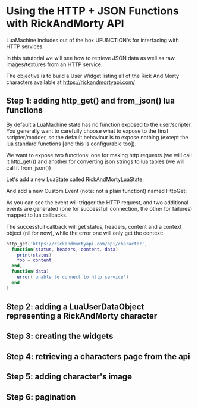 # Using the HTTP + JSON Functions with RickAndMorty API

LuaMachine includes out of the box UFUNCTION's for interfacing with HTTP services.

In this tututorial we will see how to retrieve JSON data as well as raw images/textures from an HTTP service.

The objective is to build a User Widget listing all of the Rick And Morty characters available at https://rickandmortyapi.com/

## Step 1: adding http_get() and from_json() lua functions

By default a LuaMachine state has no function exposed to the user/scripter. You generally want to carefully choose what to expose to the final scripter/modder, so the default behaviour
is to expose nothing (except the lua standard functions [and this is configurable too]).

We want to expose two functions: one for making http requests (we will call it http_get()) and another for converting json strings to lua tables (we will call it from_json())

Let's add a new LuaState called RickAndMortyLuaState:

And add a new Custom Event (note: not a plain function!) named HttpGet:


As you can see the event will trigger the HTTP request, and two additional events are generated (one for successfull connection, the other for failures) mapped to lua callbacks.

The successfull callback will get status, headers, content and a context object (nil for now), while the error one will only get the context:

```lua
http_get('https://rickandmortyapi.com/api/character',
  function(status, headers, content, data)
    print(status)
    foo = content
  end,
  function(data)
    error('unable to connect to http service')
  end
)
```

## Step 2: adding a LuaUserDataObject representing a RickAndMorty character

## Step 3: creating the widgets

## Step 4: retrieving a characters page from the api

## Step 5: adding character's image

## Step 6: pagination

